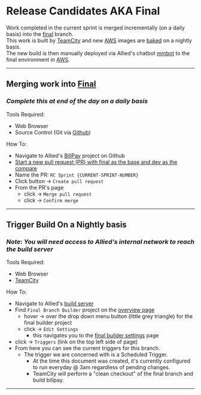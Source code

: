 # Release Candidates AKA Final
Work completed in the current sprint is merged incrementally (on a daily basis) into the [final] branch.       
This work is built by [TeamCity] and new [AWS] images are [baked](http://www.capitalone.io/blog/baked-vs-fried-whos-hungry-on-the-cloud/) on a nightly basis.      
The new build is then manually deployed via Allied's chatbot [mmbot] to the final environment in [AWS].

---

## Merging work into [Final](https://github.com/AlliedPayment/BillPay/tree/final)
### *Complete this at __end of the day__ on a  __daily__  basis*
Tools Required:
- Web Browser        
- Source Control  (Git via [Github])

How To:       
- Navigate to Allied's [BillPay] project on Github
- [Start a new pull request (PR) with final as the base and dev as the compare](https://github.com/AlliedPayment/BillPay/compare/final...dev?expand=1)
- Name the PR: `RC Sprint {CURRENT-SPRINT-NUMBER}`
- Click button ->  `Create pull request`
- From the PR's page 
    - click -> `Merge pull request`      
    - click -> `Confirm merge`      

---

## Trigger Build On a Nightly basis

### *__Note__: You will need access to Allied's internal network to reach the build server*
Tools Required:
- Web Browser
- [TeamCity]

How To:
- Navigate to Allied's [build server]
- Find `Final Branch Builder` project on the [overview page](http://buildserver/overview.html)
    - hover -> over the drop down menu button (little grey triangle) for the final builder project
    - click -> `Edit Settings`
        - this navigates you to the [final builder settings] page
- click -> `Triggers` (link on the top left side of page)
- From here you can see the current triggers for this branch.
    - The trigger we are concerned with is a Scheduled Trigger.
        - At the time this document was created, it's currently configured to run everyday @ 3am regardless of pending changes.
        - TeamCity will perform a "clean checkout" of the final branch and build billpay.        

---












[final]: https://github.com/AlliedPayment/BillPay/tree/final "Final Branch"
[BillPay]: https://github.com/AlliedPayment/BillPay "Allied's BillPay Project"
[Github]: https://github.com
[TeamCity]: https://www.jetbrains.com/teamcity/ "Allied's Build Server"
[AWS]: https://aws.amazon.com/ 
[mmbot]: https://github.com/AlliedPayment/mmbot "Allied's Slack Chatbot"
[build server]: http://buildserver/overview.html
[final builder settings]:http://buildserver/admin/editBuild.html?id=buildType:BillPay_Development_FinalBranchBuilder
